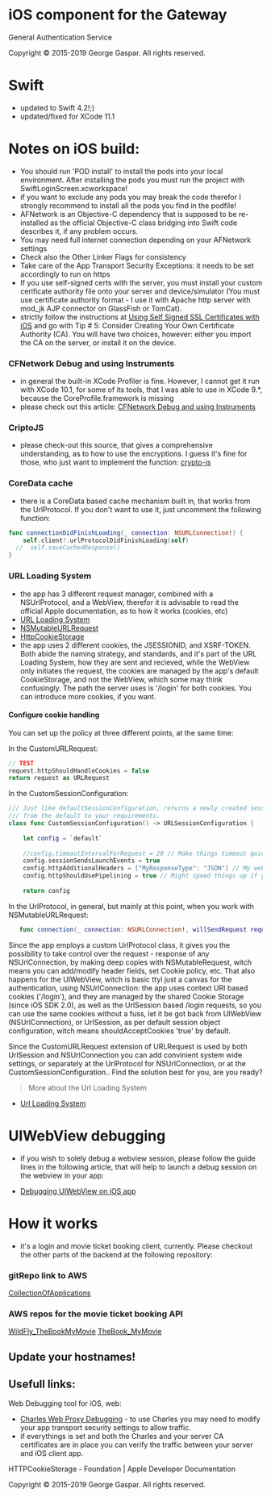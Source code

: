 # iOS component for the Gateway
General Authentication Service

Copyright © 2015-2019 George Gaspar. All rights reserved.

# Swift
- updated to Swift 4.2!;)
- updated/fixed for XCode 11.1

# Notes on iOS build:
- You should run 'POD install' to install the pods into your local environment. After installing the pods you must run the project with SwiftLoginScreen.xcworkspace!
- if you want to exclude any pods you may break the code therefor I strongly recommend to install all the pods you find in the podfile!
- AFNetwork is an Objective-C dependency that is supposed to be re-installed as the official Objective-C class bridging into Swift code describes it, if any problem occurs. 
- You may need full internet connection depending on your AFNetwork settings
- Check also the Other Linker Flags for consistency
- Take care of the App Transport Security Exceptions: it needs to be set accordingly to run on https
- If you use self-signed certs with the server, you must install your custom cerificate authority file onto your server and device/simulator  (You must use certificate authority format - I use it with Apache http server with mod_jk AJP connector on GlassFish or TomCat).
- strictly follow the instructions at [Using Self Signed SSL Certificates with iOS](https://blog.httpwatch.com/2013/12/12/five-tips-for-using-self-signed-ssl-certificates-with-ios/) and go with Tip # 5: Consider Creating Your Own Certificate Authority (CA). You will have two choices, however: either you import the CA on the server, or install it on the device.

### CFNetwork Debug and using Instruments
- in general the built-in XCode Profiler is fine. However, I cannot get it run with XCode 10.1, for some of its tools, that I was able to use in XCode 9.*, because the CoreProfile.framework is missing
- please check out this article: [CFNetwork Debug and using Instruments](https://www.agnosticdev.com/blog-entry/networking-swift/advanced-network-debugging-xcode)


### CriptoJS
- please check-out this source, that gives a comprehensive understanding, as to how to use the encryptions. I guess it's fine for those, who just want to implement the function: [crypto-js](https://code.google.com/archive/p/crypto-js/) 

### CoreData cache
- there is a CoreData based cache mechanism built in, that works from the UrlProtocol. If you don't want to use it, just uncomment the following function:

```swift
func connectionDidFinishLoading(_ connection: NSURLConnection!) {
    self.client!.urlProtocolDidFinishLoading(self)
  //  self.saveCachedResponse()
}
```

### URL Loading System
- the app has 3 different request manager, combined with a NSUrlProtocol, and a WebView, therefor it is advisable to read the official Apple documentation, as to how it works (cookies, etc) 
- [URL Loading System](https://developer.apple.com/documentation/foundation/url_loading_system) 
- [NSMutableURLRequest](https://developer.apple.com/documentation/foundation/nsmutableurlrequest)
- [HttpCookieStorage](https://developer.apple.com/documentation/foundation/httpcookiestorage)
- the app uses 2 different cookies, the JSESSIONID, and XSRF-TOKEN. Both abide the naming strategy, and standards, and it's part of the URL Loading System, how they are sent and recieved, while the WebView only initiates the request, the cookies are managed by the app's default CookieStorage, and not the WebView, which some may think confusingly. The path the server uses is '/login' for both cookies. You can introduce more cookies, if you want.

#### Configure cookie handling
You can set up the policy at three different points, at the same time:

In the CustomURLRequest:
```swift
// TEST
request.httpShouldHandleCookies = false
return request as URLRequest
```

In the CustomSessionConfiguration:
```swift
/// Just like defaultSessionConfiguration, returns a newly created session configuration object, customised
/// from the default to your requirements.
class func CustomSessionConfiguration() -> URLSessionConfiguration {
    
    let config = `default`
    
    //config.timeoutIntervalForRequest = 20 // Make things timeout quickly.
    config.sessionSendsLaunchEvents = true
    config.httpAdditionalHeaders = ["MyResponseType": "JSON"] // My web service needs to be explicitly asked for JSON.
    config.httpShouldUsePipelining = true // Might speed things up if your server supports it.
    
    return config
```

In the UrlProtocol, in general, but mainly at this point, when you work with NSMutableURLRequest:
```swift
   func connection(_ connection: NSURLConnection!, willSendRequest request: URLRequest, redirectResponse response: URLResponse?) -> URLRequest? {
```

Since the app employs a custom UrlProtocol class, it gives you the possibility to take control over the request - response of any NSUrlConnection, by making deep copies with NSMutableRequest, witch means you can add/modify header fields, set Cookie policy, etc. That also happens for the UIWebView, witch is basic ttyl just a canvas for the authentication, using NSUrlConnection: the app uses context URI based cookies ('/login'), and they are managed by the shared Cookie Storage (since iOS SDK 2.0), as well as the UrlSession based /login requests, so you can use the same cookies without a fuss, let it be got back from UIWebView (NSUrlConnection), or UrlSession, as per default session object configuration, witch means shouldAcceptCookies 'true' by default. 

Since the CustomURLRequest extension of URLRequest is used by both UrlSession and NSUrlConnection you can add convinient system wide settings, or separately at the UrlProtocol for NSUrlConnection, or at the CustomSessionConfiguration.. Find the solution best for you, are you ready? 

>More about the Url Loading System
* [Url Loading System](https://developer.apple.com/documentation/foundation/url_loading_system)

# UIWebView debugging
- if you wish to solely debug a webview session, please follow the guide lines in the following article, that will help to launch a debug session on the webview in your app:
* [Debugging UIWebView on iOS app](https://medium.com/@mattcroak718/debugging-your-iphone-mobile-web-app-using-safari-development-tools-71240657c487)

# How it works
- it's a login and movie ticket booking client, currently. Please checkout the other parts of the backend at the following repository:

### gitRepo link to AWS
[CollectionOfApplications](https://github.com/igeorge0902/CollectionOfApplications)

### AWS repos for the movie ticket booking API
[WildFly_TheBookMyMovie](https://us-west-2.console.aws.amazon.com/codesuite/codecommit/repositories?region=us-west-2#)
[TheBook_MyMovie](https://us-west-2.console.aws.amazon.com/codesuite/codecommit/repositories?region=us-west-2#)

Update your hostnames!
----


Usefull links:
----
Web Debugging tool for iOS, web:
- [Charles Web Proxy Debugging](https://www.charlesproxy.com/documentation/welcome/) - to use Charles you may need to modify your app transport security settings to allow traffic.
- if everythings is set and both the Charles and your server CA certificates are in place you can verify the traffic between your server and iOS client app.

HTTPCookieStorage - Foundation | Apple Developer Documentation

Copyright © 2015-2019 George Gaspar. All rights reserved.
